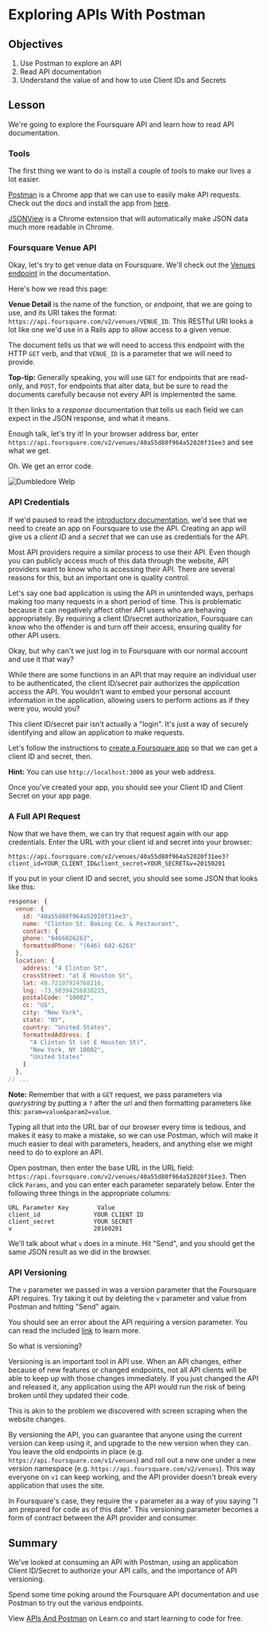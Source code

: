 # Exploring APIs With Postman

## Objectives

  1. Use Postman to explore an API
  2. Read API documentation
  3. Understand the value of and how to use Client IDs and Secrets


## Lesson

We're going to explore the Foursquare API and learn how to read API
documentation.

### Tools

The first thing we want to do is install a couple of tools to make our
lives a lot easier.

[Postman](https://www.getpostman.com/) is a Chrome app that we can use
to easily make API requests. Check out the docs and install the app from
[here](https://www.getpostman.com/docs/).

[JSONView](https://chrome.google.com/webstore/detail/jsonview/chklaanhfefbnpoihckbnefhakgolnmc) is a Chrome extension that will automatically make JSON data much more readable in Chrome.

### Foursquare Venue API

Okay, let's try to get venue data on Foursquare. We'll check out the
[Venues endpoint](https://developer.foursquare.com/docs/venues/venues) in the documentation.

Here's how we read this page:

**Venue Detail** is the name of the function, or *endpoint*, that we are
going to use, and its URI takes the format: `https://api.foursquare.com/v2/venues/VENUE_ID`. This RESTful URI looks a lot like one we'd use in a Rails app to allow access to a given venue.

The document tells us that we will need to access this endpoint with the
HTTP `GET` verb, and that `VENUE_ID` is a parameter that we will need to
provide.

**Top-tip:** Generally speaking, you will use `GET` for endpoints that
are read-only, and `POST`, for endpoints that alter data, but be sure to
read the documents carefully because not every API is implemented the
same.

It then links to a *response* documentation that tells us each field we
can expect in the JSON response, and what it means.

Enough talk, let's try it! In your browser address bar, enter `https://api.foursquare.com/v2/venues/40a55d80f964a52020f31ee3` and see what we get.

Oh. We get an error code.

![Dumbledore Welp](http://i.giphy.com/tpwwhv1BLd31e.gif)

### API Credentials

If we'd paused to read the [introductory documentation](https://developer.foursquare.com/start), we'd see that we need to create an app on Foursquare to use the API. Creating an app will give us a *client ID* and a *secret* that we can use as credentials for the API.

Most API providers require a similar process to use their API. Even
though you can publicly access much of this data through the website,
API providers want to know who is accessing their API. There are several
reasons for this, but an important one is quality control.

Let's say one bad application is using the API in unintended ways,
perhaps making too many requests in a short period of time. This is
problematic because it can negatively affect other API users who are
behaving appropriately. By requiring a client ID/secret authorization,
Foursquare can know who the offender is and turn off their access,
ensuring quality for other API users.

Okay, but why can't we just log in to Foursquare with our normal account and use
it that way?

While there are some functions in an API that may require an individual
user to be authenticated, the client ID/secret pair authorizes the
*application* access the API. You wouldn't want to embed your personal
account information in the application, allowing users to perform
actions as if they were you, would you?

This client ID/secret pair isn't actually a "login". It's just a way of
securely identifying and allow an application to make requests.

Let's follow the instructions to [create a Foursquare app](https://foursquare.com/developers/apps) so that we can get a client ID and secret, then.

**Hint:** You can use `http://localhost:3000` as your web address.

Once you've created your app, you should see your Client ID and Client
Secret on your app page. 

### A Full API Request

Now that we have them, we can try that request again with our app
credentials. Enter the URL with your client id and secret into your
browser:

`https://api.foursquare.com/v2/venues/40a55d80f964a52020f31ee3?client_id=YOUR_CLIENT_ID&client_secret=YOUR_SECRET&v=20150201`

If you put in your client ID and secret, you should see some JSON that
looks like this:

```javascript
response: {
  venue: {
    id: "40a55d80f964a52020f31ee3",
    name: "Clinton St. Baking Co. & Restaurant",
    contact: {
    phone: "6466026263",
    formattedPhone: "(646) 602-6263"
  },
  location: {
    address: "4 Clinton St",
    crossStreet: "at E Houston St",
    lat: 40.72107924768216,
    lng: -73.98394256830215,
    postalCode: "10002",
    cc: "US",
    city: "New York",
    state: "NY",
    country: "United States",
    formattedAddress: [
      "4 Clinton St (at E Houston St)",
      "New York, NY 10002",
      "United States"
    ]
  },
// ...
```

**Note:** Remember that with a `GET` request, we pass parameters via
*querystring* by putting a `?` after the url and then formatting
parameters like this: `param=value&param2=value`.

Typing all that into the URL bar of our browser every time is tedious,
and makes it easy to make a mistake, so we can use Postman, which will
make it much easier to deal with parameters, headers, and anything else
we might need to do to explore an API.

Open postman, then enter the base URL in the URL field: `https://api.foursquare.com/v2/venues/40a55d80f964a52020f31ee3`. Then click `Params`, and you can enter each parameter separately below. Enter the following three things in the appropriate columns:

```
URL Parameter Key        Value
client_id               YOUR CLIENT ID
client_secret           YOUR SECRET
v                       20160201
```

We'll talk about what `v` does in a minute. Hit "Send", and you should
get the same JSON result as we did in the browser. 

### API Versioning

The `v` parameter we passed in was a version parameter that the
Foursquare API requires. Try taking it out by deleting the `v` parameter and value from Postman and hitting "Send" again.

You should see an error about the API requiring a version parameter. You
can read the included [link](https://developer.foursquare.com/overview/versioning) to learn more.

So what is versioning?

Versioning is an important tool in API use. When an API changes, either
because of new features or changed endpoints, not all API clients will
be able to keep up with those changes immediately. If you just changed
the API and released it, any application using the API would run the risk of
being broken until they updated their code.

This is akin to the problem we discovered with screen scraping when the
website changes.

By versioning the API, you can guarantee that anyone using the current
version can keep using it, and upgrade to the new version when they can.
You leave the old endpoints in place (e.g.
`https://api.foursquare.com/v1/venues`) and roll out a new one under a
new version namespace (e.g. `https://api.foursquare.com/v2/venues`).
This way everyone on `v1` can keep working, and the API provider doesn't
break every application that uses the site.

In Foursquare's case, they require the `v` parameter as a way of you
saying "I am prepared for code as of this date". This versioning
parameter becomes a form of contract between the API provider and
consumer.

## Summary

We've looked at consuming an API with Postman, using an application
Client ID/Secret to authorize your API calls, and the importance of API
versioning.

Spend some time poking around the Foursquare API documentation and use
Postman to try out the various endpoints.

<p data-visibility='hidden'>View <a href='https://learn.co/lessons/apis-and-postman'>APIs And Postman</a> on Learn.co and start learning to code for free.</p>
